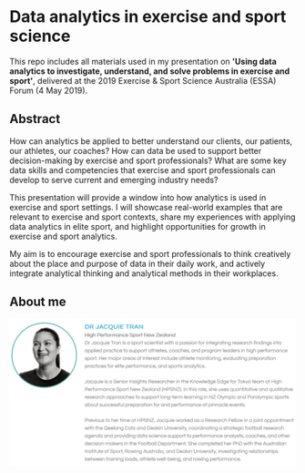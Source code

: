 # Data analytics in exercise and sport science

This repo includes all materials used in my presentation on **'Using data analytics to investigate, understand, and solve problems in exercise and sport'**, delivered at the 2019 Exercise & Sport Science Australia (ESSA) Forum (4 May 2019).

## Abstract

How can analytics be applied to better understand our clients, our patients, our athletes, our coaches? How can data be used to support better decision-making by exercise and sport professionals? What are some key data skills and competencies that exercise and sport professionals can develop to serve current and emerging industry needs?

This presentation will provide a window into how analytics is used in exercise and sport settings. I will showcase real-world examples that  are relevant to exercise and sport contexts, share my experiences with applying data analytics in elite sport, and highlight opportunities for growth in exercise and sport analytics.

My aim is to encourage exercise and sport professionals to think creatively about the place and purpose of data in their daily work, and actively integrate analytical thinking and analytical methods in their workplaces.

## About me

![](https://raw.githubusercontent.com/jacquietran/2019_essa_forum/master/images/about_me.PNG)
